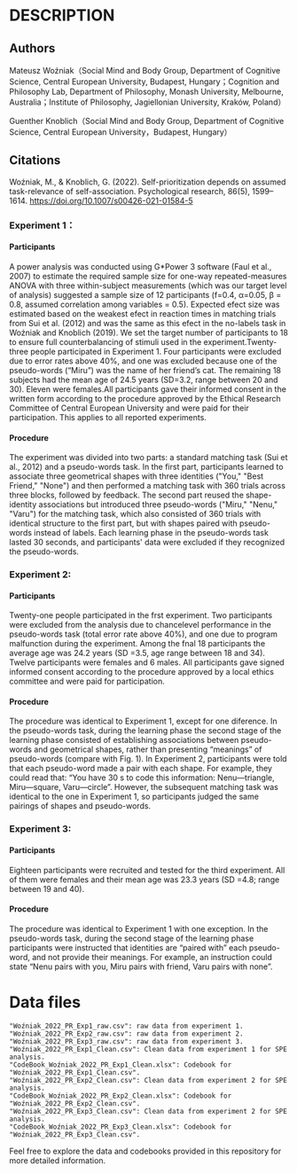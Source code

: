 # DESCRIPTION

## Authors

Mateusz Woźniak（Social Mind and Body Group, Department of Cognitive Science, Central European University, Budapest, Hungary；Cognition and Philosophy Lab, Department of Philosophy, Monash University, Melbourne, Australia；Institute of Philosophy, Jagiellonian University, Kraków, Poland）

Guenther Knoblich（Social Mind and Body Group, Department of Cognitive Science, Central European University，Budapest, Hungary）

## Citations
Woźniak, M., & Knoblich, G. (2022). Self-prioritization depends on assumed task-relevance of self-association. Psychological research, 86(5), 1599–1614. https://doi.org/10.1007/s00426-021-01584-5

### Experiment 1：

#### Participants
A power analysis was conducted using G*Power 3 software (Faul et al., 2007) to estimate the required sample size for one-way repeated-measures ANOVA with three within-subject measurements (which was our target level of analysis) suggested a sample size of 12 participants (f=0.4, α=0.05, β = 0.8, assumed correlation among variables = 0.5). Expected efect size was estimated based on the weakest efect in reaction times in matching trials from Sui et al. (2012) and was the same as this efect in the no-labels task in Woźniak and Knoblich (2019). We set the target number of participants to 18 to ensure full counterbalancing of stimuli used in the experiment.Twenty-three people participated in Experiment 1. Four participants were excluded due to error rates above 40%, and one was excluded because one of the pseudo-words (“Miru”) was the name of her friend’s cat. The remaining 18 subjects had the mean age of 24.5 years (SD=3.2, range between 20 and 30). Eleven were females.All participants gave their informed consent in the written form according to the procedure approved by the Ethical Research Committee of Central European University and were paid for their participation. This applies to all reported experiments.

#### Procedure
The experiment was divided into two parts: a standard matching task (Sui et al., 2012) and a pseudo-words task. In the first part, participants learned to associate three geometrical shapes with three identities ("You," "Best Friend," "None") and then performed a matching task with 360 trials across three blocks, followed by feedback. The second part reused the shape-identity associations but introduced three pseudo-words ("Miru," "Nenu," "Varu") for the matching task, which also consisted of 360 trials with identical structure to the first part, but with shapes paired with pseudo-words instead of labels. Each learning phase in the pseudo-words task lasted 30 seconds, and participants' data were excluded if they recognized the pseudo-words.


### Experiment 2: 

#### Participants
Twenty-one people participated in the frst experiment. Two participants were excluded from the analysis due to chancelevel performance in the pseudo-words task (total error rate above 40%), and one due to program malfunction during the experiment. Among the fnal 18 participants the average age was 24.2 years (SD =3.5, age range between 18 and 34). Twelve participants were females and 6 males. All participants gave signed informed consent according to the procedure approved by a local ethics committee and were paid for participation.

#### Procedure
The procedure was identical to Experiment 1, except for one diference. In the pseudo-words task, during the learning phase the second stage of the learning phase consisted of establishing associations between pseudo-words and geometrical shapes, rather than presenting “meanings” of pseudo-words (compare with Fig. 1). In Experiment 2, participants were told that each pseudo-word made a pair with each shape. For example, they could read that: “You have 30 s to code this information: Nenu—triangle, Miru—square, Varu—circle”. However, the subsequent matching task was identical to the one in Experiment 1, so participants judged the same pairings of shapes and pseudo-words. 

### Experiment 3: 

#### Participants
Eighteen participants were recruited and tested for the third experiment. All of them were females and their mean age was 23.3 years (SD =4.8; range between 19 and 40).

#### Procedure
The procedure was identical to Experiment 1 with one exception. In the pseudo-words task, during the second stage of the learning phase participants were instructed that identities are “paired with” each pseudo-word, and not provide their meanings. For example, an instruction could state “Nenu pairs with you, Miru pairs with friend, Varu pairs with none”.

# Data files

```
"Woźniak_2022_PR_Exp1_raw.csv": raw data from experiment 1.
"Woźniak_2022_PR_Exp2_raw.csv": raw data from experiment 2.
"Woźniak_2022_PR_Exp3_raw.csv": raw data from experiment 3.
"Woźniak_2022_PR_Exp1_Clean.csv": Clean data from experiment 1 for SPE analysis.
"CodeBook_Woźniak_2022_PR_Exp1_Clean.xlsx": Codebook for "Woźniak_2022_PR_Exp1_Clean.csv".
"Woźniak_2022_PR_Exp2_Clean.csv": Clean data from experiment 2 for SPE analysis.
"CodeBook_Woźniak_2022_PR_Exp2_Clean.xlsx": Codebook for "Woźniak_2022_PR_Exp2_Clean.csv".
"Woźniak_2022_PR_Exp3_Clean.csv": Clean data from experiment 2 for SPE analysis.
"CodeBook_Woźniak_2022_PR_Exp3_Clean.xlsx": Codebook for "Woźniak_2022_PR_Exp3_Clean.csv".
```

Feel free to explore the data and codebooks provided in this repository for more detailed information.
